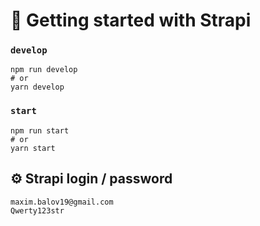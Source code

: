 # 🚀 Getting started with Strapi


### `develop`


```
npm run develop
# or
yarn develop
```

### `start`


```
npm run start
# or
yarn start
```

## ⚙️ Strapi login / password

```
maxim.balov19@gmail.com
Qwerty123str
```


